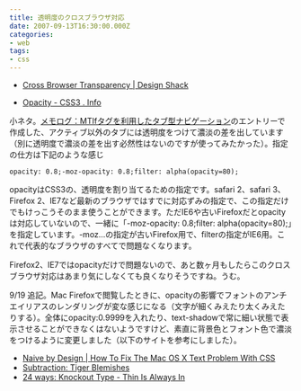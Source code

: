```yaml
---
title: 透明度のクロスブラウザ対応
date: 2007-09-13T16:30:00.000Z
categories:
- web
tags:
- css
---
```

*   [Cross Browser Transparency | Design Shack](http://www.designshack.co.uk/news/cross-browser-transparency)

<!-- more -->
*   [Opacity - CSS3 . Info](http://www.css3.info/preview/opacity/)

小ネタ。[メモログ：MTIfタグを利用したタブ型ナビゲーション](/blog//2007/09/mtif/)のエントリーで作成した、アクティブ以外のタブには透明度をつけて濃淡の差を出しています（別に透明度で濃淡の差を出す必然性はないのですが使ってみたかった）。指定の仕方は下記のような感じ

```
opacity: 0.8;-moz-opacity: 0.8;filter: alpha(opacity=80);

```

opacityはCSS3の、透明度を割り当てるための指定です。safari 2、safari 3、Firefox 2、IE7など最新のブラウザではすでに対応ずみの指定で、この指定だけでもけっこうそのまま使うことができます。ただIE6や古いFirefoxだとopacityは対応していないので、一緒に「-moz-opacity: 0.8;filter: alpha(opacity=80);」を指定しています。-moz...の指定が古いFirefox用で、filterの指定がIE6用。これで代表的なブラウザのすべてで問題なくなります。

Firefox2、IE7ではopacityだけで問題ないので、あと数ヶ月もしたらこのクロスブラウザ対応はあまり気にしなくても良くなりそうですね。うむ。

9/19 追記。Mac Firefoxで閲覧したときに、opacityの影響でフォントのアンチエイリアスのレンダリングが変な感じになる（文字が細くみえたり太くみえたりする）。全体にopacity:0.9999を入れたり、text-shadowで常に細い状態で表示させることができなくはないようですけど、素直に背景色とフォント色で濃淡をつけるように変更しました（以下のサイトを参考にしました）。

*   [Naive by Design | How To Fix The Mac OS X Text Problem With CSS](http://www.eoghanmccabe.com/naive-by-design/how-to-fix-the-mac-os-x-text-problem-with-css/)
*   [Subtraction: Tiger Blemishes](http://www.subtraction.com/archives/2005/0502_tiger_blemis.php)
*   [24 ways: Knockout Type - Thin Is Always In](http://24ways.org/2006/knockout-type)
